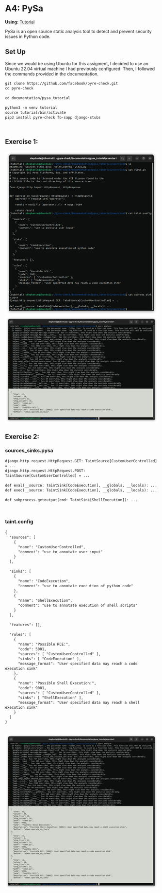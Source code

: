 # A4: PySa

**Using:** [Tutorial](https://github.com/facebook/pyre-check/tree/main/documentation/pysa_tutorial)

PySa is an open source static analysis tool to detect and prevent security issues in Python code.
<br>

## Set Up

Since we would be using Ubuntu for this assigment, I decided to use an Ubuntu 22.04 virtual machine I had previously configured. Then, I followed the commands provided in the documentation. 

```
git clone https://github.com/facebook/pyre-check.git
cd pyre-check

cd documentation/pysa_tutorial

python3 -m venv tutorial
source tutorial/bin/activate
pip3 install pyre-check fb-sapp django-stubs
```
<br> 

## Exercise 1:

<img src='/screenshots/catfiles.png' width=''/>

<img src='/screenshots/outputone.png' width=''/>


## Exercise 2:

### sources_sinks.pysa 
```
django.http.request.HttpRequest.GET: TaintSource[CustomUserControlled] = ...
django.http.request.HttpRequest.POST: TaintSource[CustomUserControlled] = ...

def eval(__source: TaintSink[CodeExecution], __globals, __locals): ...
def exec(__source: TaintSink[CodeExecution], __globals, __locals): ...

def subprocess.getoutput(cmd: TaintSink[ShellExecution]): ...
```
<br>

### taint.config
```
{
  "sources": [
    {
      "name": "CustomUserControlled",
      "comment": "use to annotate user input"
    }
  ],

  "sinks": [
    {
      "name": "CodeExecution",
      "comment": "use to annotate execution of python code"
    },
    {
      "name": "ShellExecution",
      "comment": "use to annotate execution of shell scripts"
    }
  ],

  "features": [],

  "rules": [
    {
      "name": "Possible RCE:",
      "code": 5001,
      "sources": [ "CustomUserControlled" ],
      "sinks": [ "CodeExecution" ],
      "message_format": "User specified data may reach a code execution sink"
    },
    {
      "name": "Possible Shell Execution:",
      "code": 9001,
      "sources": [ "CustomUserControlled" ],
      "sinks": [ "ShellExecution" ],
      "message_format": "User specified data may reach a shell execution sink"
    }
  ]
}
```
<br>

<img src='/screenshots/outputtwo.png' width=''/>
